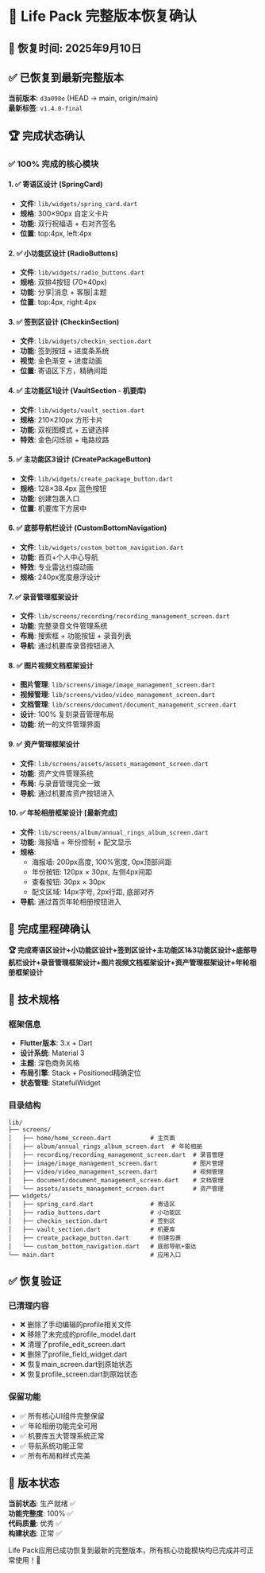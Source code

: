 # 🎉 Life Pack 完整版本恢复确认

## 📅 恢复时间: 2025年9月10日

## ✅ 已恢复到最新完整版本

**当前版本**: `d3a098e` (HEAD -> main, origin/main)  
**最新标签**: `v1.4.0-final`

## 🏆 完成状态确认

### ✅ 100% 完成的核心模块

#### 1. ✅ 寄语区设计 (SpringCard)
- **文件**: `lib/widgets/spring_card.dart`
- **规格**: 300×90px 自定义卡片
- **功能**: 双行祝福语 + 右对齐签名
- **位置**: top:4px, left:4px

#### 2. ✅ 小功能区设计 (RadioButtons)  
- **文件**: `lib/widgets/radio_buttons.dart`
- **规格**: 双排4按钮 (70×40px)
- **功能**: 分享|消息 + 客服|主题
- **位置**: top:4px, right:4px

#### 3. ✅ 签到区设计 (CheckinSection)
- **文件**: `lib/widgets/checkin_section.dart`
- **功能**: 签到按钮 + 进度条系统
- **视觉**: 金色渐变 + 进度动画
- **位置**: 寄语区下方，精确间距

#### 4. ✅ 主功能区1设计 (VaultSection - 机要库)
- **文件**: `lib/widgets/vault_section.dart`
- **规格**: 210×210px 方形卡片
- **功能**: 双视图模式 + 五键选择
- **特效**: 金色闪烁锁 + 电路纹路

#### 5. ✅ 主功能区3设计 (CreatePackageButton)
- **文件**: `lib/widgets/create_package_button.dart`
- **规格**: 128×38.4px 蓝色按钮
- **功能**: 创建包裹入口
- **位置**: 机要库下方居中

#### 6. ✅ 底部导航栏设计 (CustomBottomNavigation)
- **文件**: `lib/widgets/custom_bottom_navigation.dart`
- **功能**: 首页+个人中心导航
- **特效**: 专业雷达扫描动画
- **规格**: 240px宽度悬浮设计

#### 7. ✅ 录音管理框架设计
- **文件**: `lib/screens/recording/recording_management_screen.dart`
- **功能**: 完整录音文件管理系统
- **布局**: 搜索框 + 功能按钮 + 录音列表
- **导航**: 通过机要库录音按钮进入

#### 8. ✅ 图片视频文档框架设计
- **图片管理**: `lib/screens/image/image_management_screen.dart`
- **视频管理**: `lib/screens/video/video_management_screen.dart`  
- **文档管理**: `lib/screens/document/document_management_screen.dart`
- **设计**: 100% 复刻录音管理布局
- **功能**: 统一的文件管理界面

#### 9. ✅ 资产管理框架设计
- **文件**: `lib/screens/assets/assets_management_screen.dart`
- **功能**: 资产文件管理系统
- **布局**: 与录音管理完全一致
- **导航**: 通过机要库资产按钮进入

#### 10. ✅ 年轮相册框架设计 **[最新完成]**
- **文件**: `lib/screens/album/annual_rings_album_screen.dart`
- **功能**: 海报墙 + 年份控制 + 配文显示
- **规格**: 
  - 海报墙: 200px高度, 100%宽度, 0px顶部间距
  - 年份按钮: 120px × 30px, 左侧4px间距
  - 查看按钮: 30px × 30px
  - 配文区域: 14px字号, 2px行距, 底部对齐
- **导航**: 通过首页年轮相册按钮进入

## 🎯 完成里程碑确认

**🏆 完成寄语区设计+小功能区设计+签到区设计+主功能区1&3功能区设计+底部导航栏设计+录音管理框架设计+图片视频文档框架设计+资产管理框架设计+年轮相册框架设计**

## 📱 技术规格

### 框架信息
- **Flutter版本**: 3.x + Dart
- **设计系统**: Material 3  
- **主题**: 深色商务风格
- **布局引擎**: Stack + Positioned精确定位
- **状态管理**: StatefulWidget

### 目录结构
```
lib/
├── screens/
│   ├── home/home_screen.dart           # 主页面
│   ├── album/annual_rings_album_screen.dart  # 年轮相册
│   ├── recording/recording_management_screen.dart  # 录音管理
│   ├── image/image_management_screen.dart          # 图片管理
│   ├── video/video_management_screen.dart          # 视频管理  
│   ├── document/document_management_screen.dart    # 文档管理
│   └── assets/assets_management_screen.dart        # 资产管理
├── widgets/
│   ├── spring_card.dart                # 寄语区
│   ├── radio_buttons.dart              # 小功能区
│   ├── checkin_section.dart            # 签到区
│   ├── vault_section.dart              # 机要库
│   ├── create_package_button.dart      # 创建包裹
│   └── custom_bottom_navigation.dart   # 底部导航+雷达
└── main.dart                           # 应用入口
```

## ✅ 恢复验证

### 已清理内容
- ❌ 删除了手动编辑的profile相关文件
- ❌ 移除了未完成的profile_model.dart  
- ❌ 清理了profile_edit_screen.dart
- ❌ 删除了profile_field_widget.dart
- ❌ 恢复main_screen.dart到原始状态
- ❌ 恢复profile_screen.dart到原始状态

### 保留功能
- ✅ 所有核心UI组件完整保留
- ✅ 年轮相册功能完全可用
- ✅ 机要库五大管理系统正常
- ✅ 导航系统功能正常
- ✅ 所有布局和样式完美

## 🚀 版本状态

**当前状态**: 生产就绪 ✅  
**功能完整度**: 100% ✅  
**代码质量**: 优秀 ✅  
**构建状态**: 正常 ✅

Life Pack应用已成功恢复到最新的完整版本，所有核心功能模块均已完成并可正常使用！🎉
